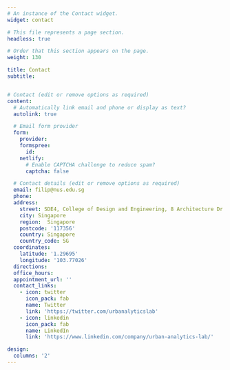 ```yaml
---
# An instance of the Contact widget.
widget: contact

# This file represents a page section.
headless: true

# Order that this section appears on the page.
weight: 130

title: Contact
subtitle:


# Contact (edit or remove options as required)
content:
  # Automatically link email and phone or display as text?
  autolink: true

  # Email form provider
  form:
    provider: 
    formspree:
      id:
    netlify:
      # Enable CAPTCHA challenge to reduce spam?
      captcha: false

  # Contact details (edit or remove options as required)
  email: filip@nus.edu.sg
  phone: 
  address:
    street: SDE4, College of Design and Engineering, 8 Architecture Dr
    city: Singapore
    region:  Singapore
    postcode: '117356'
    country: Singapore
    country_code: SG
  coordinates:
    latitude: '1.29695'
    longitude: '103.77026'
  directions: 
  office_hours:
  appointment_url: ''
  contact_links:
    - icon: twitter
      icon_pack: fab
      name: Twitter
      link: 'https://twitter.com/urbanalyticslab'
    - icon: linkedin
      icon_pack: fab
      name: LinkedIn
      link: 'https://www.linkedin.com/company/urban-analytics-lab/'

design:
  columns: '2'
---
```

